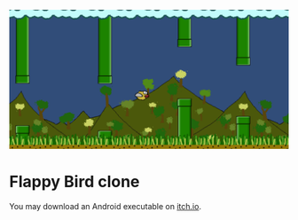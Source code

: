 ![](Screenshots/banner.png)

# Flappy Bird clone

You may download an Android executable on [itch.io](https://snma.itch.io/flappybird-clone).
